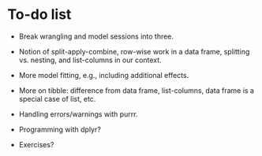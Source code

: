 # To-do list

* Break wrangling and model sessions into three.

* Notion of split-apply-combine, row-wise work in a data frame, splitting vs. nesting, and list-columns in our context.

* More model fitting, e.g., including additional effects.

* More on tibble: difference from data frame, list-columns, data frame is a special case of list, etc.

* Handling errors/warnings with purrr.

* Programming with dplyr?

* Exercises?
